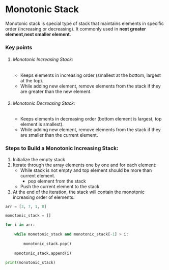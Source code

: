 
# Monotonic Stack   

Monotonic stack is special type of stack that maintains elements in specific order (increasing or decreasing). It commonly used in **next greater element**,**next smaller element**.  


### Key points  

1. ###### Monotonic Increasing Stack:
   * Keeps elements in increasing order (smallest at the bottom, largest at the top).
   * While adding new element, remove elements from the stack if they are greater than the new element.

2. ###### Monotonic Decreasing Stack:

    * Keeps elements in decreasing order (bottom element is largest, top element is smallest).
    * While adding new element, remove elements from the stack if they are smaller than the current element.  

### Steps to Build a Monotonic Increasing Stack:

1. Initialize the empty stack
2. Iterate through the array elements one by one and for each element:  
   * While stack is not empty and top element should be more than current element.   
     *  pop element from the stack
   * Push the current element to the stack
3. At the end of the iteration, the stack will contain the monotonic increasing order of elements.

```python
arr = [3, 7, 1, 8]

monotonic_stack = []

for i in arr:
    
    while monotonic_stack and monotonic_stack[-1] > i:
        
        monotonic_stack.pop()
        
    monotonic_stack.append(i)
    
print(monotonic_stack)


```
            

